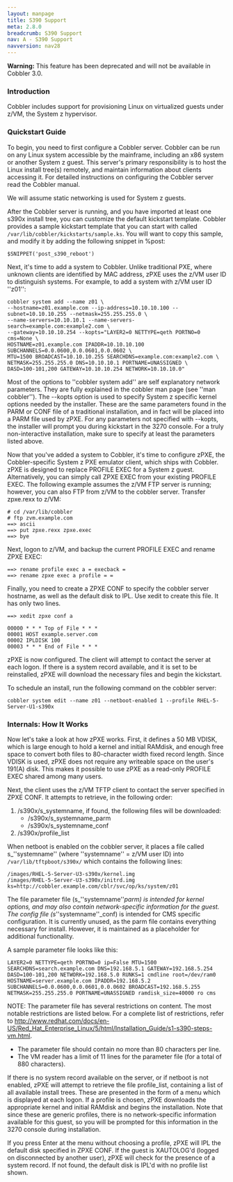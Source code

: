 ```yaml
---
layout: manpage
title: S390 Support
meta: 2.8.0
breadcrumb: S390 Support
nav: A - S390 Support
navversion: nav28
---
```


<div class="alert alert-info alert-block"><b>Warning:</b> This feature has been deprecated and will not be available in Cobbler 3.0.</div>

### Introduction

Cobbler includes support for provisioning Linux on virtualized guests under z/VM, the System z hypervisor. 

### Quickstart Guide

To begin, you need to first configure a Cobbler server.  Cobbler can be run on any Linux system accessible by the
mainframe, including an x86 system or another System z guest. This server's primary responsibility is to host the Linux
install tree(s) remotely, and maintain information about clients accessing it. For detailed instructions on configuring
the Cobbler server read the Cobbler manual.

We will assume static networking is used for System z guests.

After the Cobbler server is running, and you have imported at least one s390x install tree, you can customize the
default kickstart template.  Cobbler provides a sample kickstart template that you can start with called
`/var/lib/cobbler/kickstarts/sample.ks`. You will want to copy this sample, and modify it by adding the following
snippet in %post:

    $SNIPPET('post_s390_reboot')

Next, it's time to add a system to Cobbler.  Unlike traditional PXE, where unknown clients are identified by MAC
address, zPXE uses the z/VM user ID to distinguish systems.  For example, to add a system with z/VM user ID ''z01'':


    cobbler system add --name z01 \
    --hostname=z01.example.com --ip-address=10.10.10.100 --subnet=10.10.10.255 --netmask=255.255.255.0 \
    --name-servers=10.10.10.1 --name-servers-search=example.com:example2.com \
    --gateway=10.10.10.254 --kopts="LAYER2=0 NETTYPE=qeth PORTNO=0 cms=None \
    HOSTNAME=z01.example.com IPADDR=10.10.10.100 SUBCHANNELS=0.0.0600,0.0.0601,0.0.0602 \
    MTU=1500 BROADCAST=10.10.10.255 SEARCHDNS=example.com:example2.com \
    NETMASK=255.255.255.0 DNS=10.10.10.1 PORTNAME=UNASSIGNED \
    DASD=100-101,200 GATEWAY=10.10.10.254 NETWORK=10.10.10.0"


Most of the options to ''cobbler system add'' are self explanatory network parameters. They are fully explained in the
cobbler man page (see ''man cobbler''). The --kopts option is used to specify System z specific kernel options needed by
the installer. These are the same parameters found in the PARM or CONF file of a traditional installation, and in fact
will be placed into a PARM file used by zPXE.  For any parameters not specified with --kopts, the installer will prompt
you during kickstart in the 3270 console. For a truly non-interactive installation, make sure to specify at least the
parameters listed above.

Now that you've added a system to Cobbler, it's time to configure zPXE, the Cobbler-specific System z PXE emulator
client, which ships with Cobbler. zPXE is designed to replace PROFILE EXEC for a System z guest. Alternatively, you can
simply call ZPXE EXEC from your existing PROFILE EXEC. The following example assumes the z/VM FTP server is running;
however, you can also FTP from z/VM to the cobbler server.  Transfer zpxe.rexx to z/VM:


    # cd /var/lib/cobbler
    # ftp zvm.example.com
    ==> ascii
    ==> put zpxe.rexx zpxe.exec
    ==> bye


Next, logon to z/VM, and backup the current PROFILE EXEC and rename ZPXE EXEC:


    ==> rename profile exec a = execback =
    ==> rename zpxe exec a profile = =


Finally, you need to create a ZPXE CONF to specify the cobbler server hostname, as well as the default disk to IPL. Use
xedit to create this file. It has only two lines. 


    ==> xedit zpxe conf a

    00000 * * * Top of File * * *
    00001 HOST example.server.com
    00002 IPLDISK 100
    00003 * * * End of File * * *

zPXE is now configured. The client will attempt to contact the server at each logon. If there is a system record
available, and it is set to be reinstalled, zPXE will download the necessary files and begin the kickstart.

To schedule an install, run the following command on the cobbler server:

    cobbler system edit --name z01 --netboot-enabled 1 --profile RHEL-5-Server-U1-s390x


### Internals: How It Works

Now let's take a look at how zPXE works. First, it defines a 50 MB VDISK, which is large enough to hold a kernel and
initial RAMdisk, and enough free space to convert both files to 80-character width fixed record length. Since VDISK is
used, zPXE does not require any writeable space on the user's 191(A) disk. This makes it possible to use zPXE as a
read-only PROFILE EXEC shared among many users.

Next, the client uses the z/VM TFTP client to contact the server specified in ZPXE CONF. It attempts to retrieve, in the
following order:

 1. /s390x/s_systemname, if found, the following files will be downloaded:
    * /s390x/s_systemname_parm
    * /s390x/s_systemname_conf
 1. /s390x/profile_list

When netboot is enabled on the cobbler server, it places a file called
s_''systemname'' (where ''systemname'' = z/VM user ID) into `/var/lib/tftpboot/s390x/` which contains the following lines:


    /images/RHEL-5-Server-U3-s390x/kernel.img
    /images/RHEL-5-Server-U3-s390x/initrd.img
    ks=http://cobbler.example.com/cblr/svc/op/ks/system/z01


The file parameter file (s_''systemname''_parm) is intended for kernel options, and may also contain network-specific
information for the guest. The config file (s_''systemname''_conf) is intended for CMS specific configuration. It is
currently unused, as the parm file contains everything necessary for install. However, it is maintained as a placeholder
for additional functionality.

A sample parameter file looks like this:

    LAYER2=0 NETTYPE=qeth PORTNO=0 ip=False MTU=1500
    SEARCHDNS=search.example.com DNS=192.168.5.1 GATEWAY=192.168.5.254
    DASD=100-101,200 NETWORK=192.168.5.0 RUNKS=1 cmdline root=/dev/ram0
    HOSTNAME=server.example.com IPADDR=192.168.5.2
    SUBCHANNELS=0.0.0600,0.0.0601,0.0.0602 BROADCAST=192.168.5.255
    NETMASK=255.255.255.0 PORTNAME=UNASSIGNED ramdisk_size=40000 ro cms

NOTE: The parameter file has several restrictions on content.  The most notable restrictions are listed below. For a
complete list of restrictions, refer to
http://www.redhat.com/docs/en-US/Red_Hat_Enterprise_Linux/5/html/Installation_Guide/s1-s390-steps-vm.html.

 * The parameter file should contain no more than 80 characters per line.
 * The VM reader has a limit of 11 lines for the parameter file (for a total of 880 characters). 

If there is no system record available on the server, or if netboot is not enabled, zPXE will attempt to retrieve the
file profile_list, containing a list of all available install trees. These are presented in the form of a menu which is
displayed at each logon.  If a profile is chosen, zPXE downloads the appropriate kernel and initial RAMdisk and begins
the installation. Note that since these are generic profiles, there is no network-specific information available for
this guest, so you will be prompted for this information in the 3270 console during installation.

If you press Enter at the menu without choosing a profile, zPXE will IPL the default disk specified in ZPXE CONF. If the
guest is XAUTOLOG'd (logged on disconnected by another user), zPXE will check for the presence of a system record. If
not found, the default disk is IPL'd with no profile list shown.
